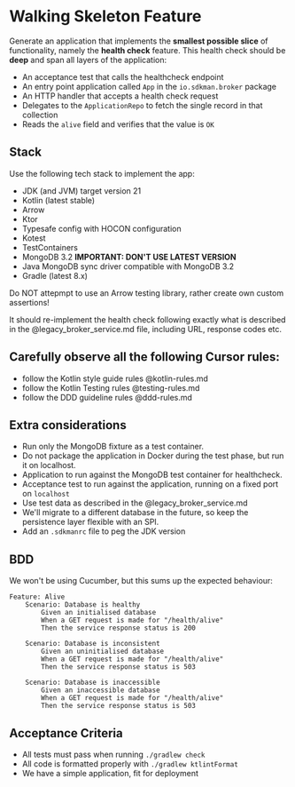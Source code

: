 # Walking Skeleton Feature

Generate an application that implements the **smallest possible slice** of functionality, namely the **health check** feature. This health check should be **deep** and span all layers of the application:

* An acceptance test that calls the healthcheck endpoint
* An entry point application called `App` in the `io.sdkman.broker` package
* An HTTP handler that accepts a health check request
* Delegates to the `ApplicationRepo` to fetch the single record in that collection
* Reads the `alive` field and verifies that the value is `OK`

## Stack

Use the following tech stack to implement the app:
* JDK (and JVM) target version 21
* Kotlin (latest stable)
* Arrow
* Ktor
* Typesafe config with HOCON configuration
* Kotest
* TestContainers
* MongoDB 3.2 **IMPORTANT: DON'T USE LATEST VERSION**
* Java MongoDB sync driver compatible with MongoDB 3.2
* Gradle (latest 8.x)

Do NOT attepmpt to use an Arrow testing library, rather create own custom assertions!

It should re-implement the health check following exactly what is described in the @legacy_broker_service.md file, including URL, response codes etc.

## Carefully observe all the following Cursor rules:

* follow the Kotlin style guide rules @kotlin-rules.md
* follow the Kotlin Testing rules @testing-rules.md
* follow the DDD guideline rules @ddd-rules.md

## Extra considerations

* Run only the MongoDB fixture as a test container.
* Do not package the application in Docker during the test phase, but run it on localhost.
* Application to run against the MongoDB test container for healthcheck.
* Acceptance test to run against the application, running on a fixed port on `localhost`
* Use test data as described in the @legacy_broker_service.md
* We'll migrate to a different database in the future, so keep the persistence layer flexible with an SPI.
* Add an `.sdkmanrc` file to peg the JDK version

## BDD

We won't be using Cucumber, but this sums up the expected behaviour:

```gherkin
Feature: Alive
	Scenario: Database is healthy
		Given an initialised database
		When a GET request is made for "/health/alive"
		Then the service response status is 200

	Scenario: Database is inconsistent
		Given an uninitialised database
		When a GET request is made for "/health/alive"
		Then the service response status is 503

	Scenario: Database is inaccessible
		Given an inaccessible database
		When a GET request is made for "/health/alive"
		Then the service response status is 503
```

## Acceptance Criteria

* All tests must pass when running `./gradlew check`
* All code is formatted properly with `./gradlew ktlintFormat`
* We have a simple application, fit for deployment